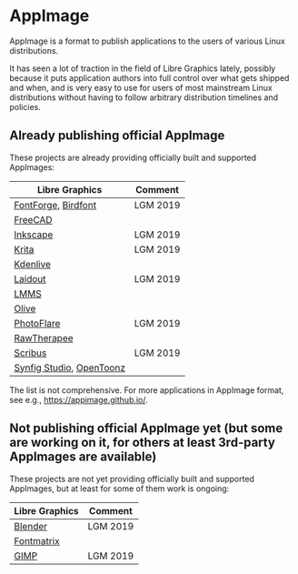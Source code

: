 # AppImage

AppImage is a format to publish applications to the users of various Linux distributions.

It has seen a lot of traction in the field of Libre Graphics lately, possibly because it puts application authors into full control over what gets shipped and when, and is very easy to use for users of most mainstream Linux distributions without having to follow arbitrary distribution timelines and policies.

## Already publishing official AppImage

These projects are already providing officially built and supported AppImages:

| Libre Graphics | Comment |
| ------------- | ------------- |
| [FontForge](https://appimage.github.io/FontForge/), [Birdfont](https://github.com/johanmattssonm/birdfont/) | LGM 2019 |
| [FreeCAD](https://www.freecadweb.org/downloads.php)  |  |
| [Inkscape](https://inkscape.org/de/release/inkscape-master/gnulinux/appimage/dl/)  | LGM 2019 |
| [Krita](https://krita.org/en/download/krita-desktop/)  | LGM 2019 |
| [Kdenlive](https://kdenlive.org/en/download/)  |   |
| [Laidout](https://github.com/Laidout/laidout/releases/tag/continuous)  | LGM 2019 |
| [LMMS](https://github.com/LMMS/lmms/releases) | |
| [Olive](https://github.com/olive-editor/olive/releases) | |
| [PhotoFlare](https://appimage.github.io/PhotoFlare/)  | LGM 2019 |
| [RawTherapee](https://rawtherapee.com/) | |
| [Scribus](https://gitlab.com/scribus/scribus/pipelines)  | LGM 2019 |
| [Synfig Studio](https://www.synfig.org/download-stable/), [OpenToonz]( https://github.com/morevnaproject/opentoonz/releases) | |

The list is not comprehensive. For more applications in AppImage format, see e.g., https://appimage.github.io/.

## Not publishing official AppImage yet (but some are working on it, for others at least 3rd-party AppImages are available)

These projects are not yet providing officially built and supported AppImages, but at least for some of them work is ongoing:

| Libre Graphics | Comment |
| ------------- | ------------- |
| [Blender](https://store.kde.org/p/1169218/)  | LGM 2019 |
| [Fontmatrix](https://github.com/fontmatrix/fontmatrix) | |
| [GIMP](https://appimage.github.io/GIMP/)  | LGM 2019 |
